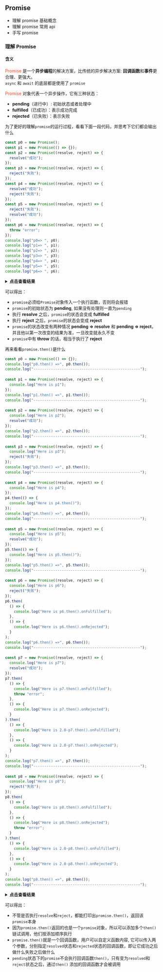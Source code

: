 ## Promise

- 理解 promise 基础概念
- 理解 promise 常用 api
- 手写 promise

### 理解 Promise

#### 含义

<font style="color:#ff502c; background-color: #fff5f5;">Promise</font> 是一个<b>异步编程</b>的解决方案，比传统的异步解决方案: <b>回调函数</b>和<b>事件</b>更合理、更强大。  
`async` 和 `await` 的底层都是使用了 `promise`

<font style="color:#ff502c; background-color: #fff5f5;">Promise</font> 对象代表一个异步操作，它有三种状态：

- <b>pending</b>（进行中）: 初始状态或者处理中
- <b>fulfilled</b>（已成功）：表示成功完成
- <b>rejected</b>（已失败）：表示失败

为了更好的理解`promise`的运行过程，看看下面一段代码，并思考下它们都会输出什么

```js
const p0 = new Promise();
const p1 = new Promise(() => {});
const p2 = new Promise((resolve, reject) => {
  resolve("成功");
});
const p3 = new Promise((resolve, reject) => {
  reject("失败");
});
const p4 = new Promise((resolve, reject) => {
  resolve("成功");
  reject("失败");
});
const p5 = new Promise((resolve, reject) => {
  reject("失败");
  resolve("成功");
});
const p6 = new Promise((resolve, reject) => {
  throw "error";
});
console.log("p0=> ", p0);
console.log("p1=> ", p1);
console.log("p2=> ", p2);
console.log("p3=> ", p3);
console.log("p4=> ", p4);
console.log("p5=> ", p5);
console.log("p6=> ", p6);
```

<details><summary><b>点击查看结果</b></summary>

![输出结果](../../.vuepress/imgs//blog/es6/promise0.png "输出结果")
![输出结果](../../.vuepress/imgs//blog/es6/promise1.png "输出结果")

</details>

可以得出：

- `promise`必须给`Promise`对象传入一个执行函数，否则将会报错
- `promise`的初始状态为 <b>pending</b>, 如果没有处理则一直为`pending`
- 执行 <b>resolve</b> 之后，`promise`的状态会变成 <b>fulfilled</b>
- 执行 <b>reject</b> 之后，`promise`的状态会变成 <b>reject</b>
- `promise`的状态改变有两种情况 <b>pending => resolve</b> 和 <b>pending => reject</b>，并且他以第一次改变的结果为准，一旦改变就永久不变
- `promise`中有 <b>throw</b> 的话，相当于执行了 <b>reject</b>

再来看看`promise.then()`是什么

```js
const p0 = new Promise(() => {});
console.log("p0.then() =>", p0.then());
console.log("-------------------------------------------------");

const p1 = new Promise((resolve, reject) => {
  console.log("Here is p1");
});
console.log("p1.then() =>", p1.then());
console.log("-------------------------------------------------");

const p2 = new Promise((resolve, reject) => {
  console.log("Here is p2");
  resolve("成功");
});
console.log("p2.then() =>", p2.then());
console.log("-------------------------------------------------");

const p3 = new Promise((resolve, reject) => {
  console.log("Here is p3");
  reject("失败");
});
console.log("p3.then() =>", p3.then());
console.log("-------------------------------------------------");

const p4 = new Promise((resolve, reject) => {
  console.log("Here is p4");
});
p4.then(() => {
  console.log("Here is p4.then()");
});
console.log("p4.then() =>", p4.then());
console.log("-------------------------------------------------");

const p5 = new Promise((resolve, reject) => {
  console.log("Here is p5");
  resolve("成功");
});
p5.then(() => {
  console.log("Here is p5.then()");
});
console.log("p5.then() =>", p5.then());
console.log("-------------------------------------------------");

const p6 = new Promise((resolve, reject) => {
  console.log("Here is p6");
  reject("失败");
});
p6.then(
  () => {
    console.log("Here is p6.then().onFulfilled");
  },
  () => {
    console.log("Here is p6.then().onRejected");
  }
);
console.log("p6.then() =>", p6.then());
console.log("-------------------------------------------------");

const p7 = new Promise((resolve, reject) => {
  console.log("Here is p7");
  resolve("成功");
});
p7.then(
  () => {
    console.log("Here is p7.then().onFulfilled");
    throw "error";
  },
  () => {
    console.log("Here is p7.then().onRejected");
  }
).then(
  () => {
    console.log("Here is 2.0-p7.then().onFulfilled");
  },
  () => {
    console.log("Here is 2.0-p7.then().onRejected");
  }
);
console.log("p7.then() =>", p7.then());
console.log("-------------------------------------------------");

const p8 = new Promise((resolve, reject) => {
  console.log("Here is p8");
  reject("失败");
});
p8.then(
  () => {
    console.log("Here is p8.then().onFulfilled");
  },
  () => {
    console.log("Here is p8.then().onRejected");
    throw "error";
  }
).then(
  () => {
    console.log("Here is 2.0-p8.then().onFulfilled");
  },
  () => {
    console.log("Here is 2.0-p8.then().onRejected");
  }
);
console.log("p8.then() =>", p8.then());
console.log("-------------------------------------------------");
```

<details><summary><b>点击查看结果</b></summary>

![输出结果](../../.vuepress/imgs//blog/es6/promise3.png "输出结果")

</details>

可以得出：

- 不管是否执行`resolve`和`reject`，都能打印出`promise.then()`，返回该`promise`本身
- 因为`promise.then()`返回的也是一个`promise`对象，所以可以添加多个`then()`链试调用，他们按添加顺序执行
- `promise.then()`就是一个回调函数，用户可以自定义函数内容, 它可以传入两个参数，分别指定`resolved`状态和`rejected`状态的回调函数，即让它成功之后做什么失败之后做什么
- `pending`状态下的`promise`不会执行回调函数`then()`，只有变为`resolved`和`reject`状态之后，通过`then()` 添加的回调函数才会被调用
